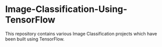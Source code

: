 # Image-Classification-Using-TensorFlow
This repository contains various Image Classification projects which have been built using TensorFlow.
